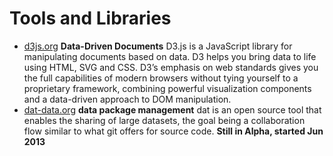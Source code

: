 # Tools and Libraries

* [d3js.org](http://d3js.org/) **Data-Driven Documents** D3.js is a JavaScript library for manipulating documents based on data. D3 helps you bring data to life using HTML, SVG and CSS. D3’s emphasis on web standards gives you the full capabilities of modern browsers without tying yourself to a proprietary framework, combining powerful visualization components and a data-driven approach to DOM manipulation.
* [dat-data.org](http://dat-data.com/) **data package management** dat is an open source tool that enables the sharing of large datasets, the goal being a collaboration flow similar to what git offers for source code. **Still in Alpha, started Jun 2013**

